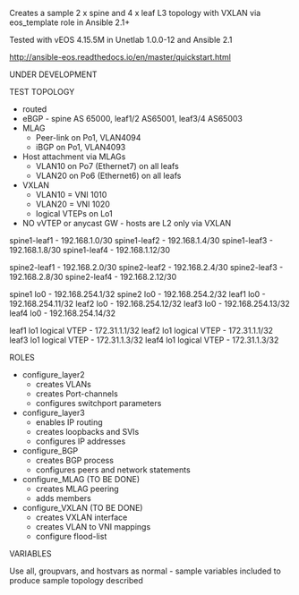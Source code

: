 Creates a sample 2 x spine and 4 x leaf L3 topology with VXLAN via eos_template role in Ansible 2.1+

Tested with vEOS 4.15.5M in Unetlab 1.0.0-12 and Ansible 2.1

http://ansible-eos.readthedocs.io/en/master/quickstart.html

UNDER DEVELOPMENT

TEST TOPOLOGY

- routed
- eBGP - spine AS 65000, leaf1/2 AS65001, leaf3/4 AS65003
- MLAG
  - Peer-link on Po1, VLAN4094
  - iBGP on Po1, VLAN4093
- Host attachment via MLAGs
  - VLAN10 on Po7 (Ethernet7) on all leafs
  - VLAN20 on Po6 (Ethernet6) on all leafs
- VXLAN
  - VLAN10 = VNI 1010
  - VLAN20 = VNI 1020
  - logical VTEPs on Lo1
- NO vVTEP or anycast GW - hosts are L2 only via VXLAN

spine1-leaf1 - 192.168.1.0/30 spine1-leaf2 - 192.168.1.4/30 spine1-leaf3 - 192.168.1.8/30 spine1-leaf4 - 192.168.1.12/30

spine2-leaf1 - 192.168.2.0/30 spine2-leaf2 - 192.168.2.4/30 spine2-leaf3 - 192.168.2.8/30 spine2-leaf4 - 192.168.2.12/30

spine1 lo0 - 192.168.254.1/32 spine2 lo0 - 192.168.254.2/32 leaf1 lo0 - 192.168.254.11/32 leaf2 lo0 - 192.168.254.12/32 leaf3 lo0 - 192.168.254.13/32 leaf4 lo0 - 192.168.254.14/32

leaf1 lo1 logical VTEP - 172.31.1.1/32 leaf2 lo1 logical VTEP - 172.31.1.1/32 leaf3 lo1 logical VTEP - 172.31.1.3/32 leaf4 lo1 logical VTEP - 172.31.1.3/32

ROLES

- configure_layer2
  - creates VLANs
  - creates Port-channels
  - configures switchport parameters
- configure_layer3
  - enables IP routing
  - creates loopbacks and SVIs
  - configures IP addresses
- configure_BGP
  - creates BGP process
  - configures peers and network statements
- configure_MLAG (TO BE DONE)
  - creates MLAG peering
  - adds members
- configure_VXLAN (TO BE DONE)
  - creates VXLAN interface
  - creates VLAN to VNI mappings
  - configure flood-list

VARIABLES

Use all, groupvars, and hostvars as normal - sample variables included to produce sample topology described
